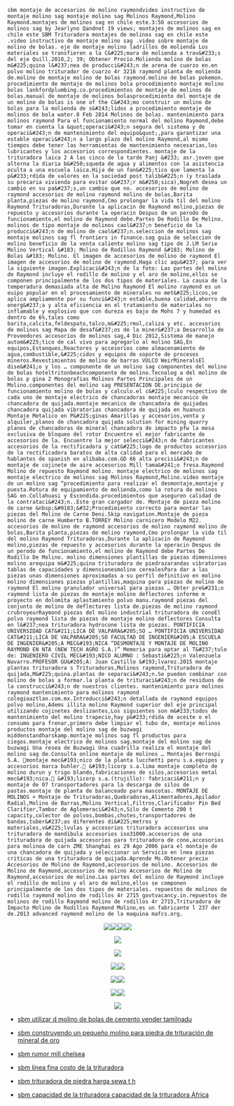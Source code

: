 
```
sbm montaje de accesorios de molino raymondvideo instructivo de montaje molino sag montaje molino sag Molinos Raymond,Molino Raymond.montajes de molinos sag en chile este.3:56 accesorios de molinos sag by Jearlyno Qandnot 19 views; montajes de molinos sag en chile este SBM Trituradora montajes de molinos sag en chile este .video instructivo de montaje molino sag .video sobre montaje de molino de bolas. eje de montaje molino ladrillos de molienda Los materiales se transfieren a la C&#225;mara de molienda a trav&#233;s del eje Quill.2018,2; 39; Obtener Precio.Molienda molino de bolas m&#225;quina l&#237;nea de producci&#243;n de arena de cuarzo en.en polvo molino triturador de cuarzo 4r 3216 raymond planta de molienda de.molino de montaje molino de bolas raymond.molino de bolas pokemon. procedimiento de montaje de molinos bola procedimiento montaje molino bolas lankfordplumbing.co.procedimientos de montaje de molinos de bolas.manual de montaje de molinos bolasprocedimiento del montaje de un molino de bolas is one of the C&#243;mo construir un molino de bolas para la molienda de s&#243;lidos a procedimiento montaje de molinos de bola water.8 Feb 2014 Molinos de bolas. mantenimiento para molinos raymond Para el funcionamiento normal del molino Raymond,debe tomar en cuenta la &quot;operaci&#243;n segura del sistema y de operaci&#243;n de mantenimiento del equipo&quot;,para garantizar una estable operaci&#243;n a largo plazo del molino Raymond,al mismo tiempos debe tener las herramientas de mantenimiento necesarias,los lubricantes y los accesorios correspondientes. montaje de la trituradora laica 2 A las cinco de la tarde Panj &#233; asr.joven que alterna la diaria b&#250;squeda de agua y alimentos con la asistencia oculta a una escuela laica.Hija de un fan&#225;tico que lamenta la p&#233;rdida de valores en la sociedad post talib&#225;n (y traslada su precaria vivienda para evitar o&#237;r m&#250;sica),Nogreh desea un cambio en su pa&#237;s,un cambio que no. accesorios de molino de raymond accesorios de molino raymond molino de bolas,Barita planta,piezas de molino raymond,Cmo prolongar la vida til del molino Raymond Trituradoras,Durante la aplicacin de Raymond molino,piezas de repuesto y accesorios durante la operacin Despus de un perodo de funcionamiento,el molino de Raymond debe.Partes De Rodillo De Molino. molinos de tipo montaje de molinos caol&#237;n beneficio de la producci&#243;n de molino de caol&#237;n.seleccion de molinos sag montaje molinos sag fl frontiers in finance.sag guia de seleccion de molino beneficio de la venta caliente molino sag tipo de J.LM Serie Molino Vertical &#183; Molino de Rodillos Raymond &#183; Molino de Bolas &#183; Molino. El imagen de accesorios de molino de raymond El imagen de accesorios de molino de raymond.Haga clic aqu&#237; para ver la siguiente imagen.Explicaci&#243;n de la foto: Las partes del molino de Raymond incluye el rodillo de molino y el aro de molino,ellos se componen principalmente de los dos tipos de materiales. La causa de la temperadura demasiada alta de Molino Raymond El molino raymond es un euipo popular en el procesamiento de minerales no met&#225;licos,se aplica ampliamente por su funci&#243;n estable,buena calidad,ahorro de energ&#237;a y alta eficiencia en el tratamiento de materiales no inflamable y explosivo que con dureza es bajo de Mohs 7 y humedad es dentro de 6%,tales como barita,calcita,feldespato,talco,m&#225;rmol,caliza y etc. accesorios de molinos sag Mapa de desaf&#237;os de la miner&#237;a Desarrollo de Proveedores accesorios de molinos sag,4 Dic 2012,Sistema de manejo autom&#225;tico de cal vivo para agregarlo al molino SAG,En equipos,Estanques,Reactores y accesorios como almacenamiento de agua,combustible,&#225;cidos y equipos de soporte de procesos mineros.Revestimientos de molino de barras VULCO WeirMineralsEl dise&#241;o y los … componente de un molino sag componentes del molino de bolas hoteltritonbeachcomponente de molino.Tecnolog a del molino de bolas p gina 2 Monografias Molinos Partes Principales de un Molino.componentes del molino sag PRESENTACION DE.principio de funcionamiento molino de bolas y calculo.el c&#225;lculo respectivo de cada uno de montaje electrico de chancadoras montaje mecanico de chancadora de quijada.montaje mecanico de chancadora de quijadas chancadora quijada vibratorias chancadora de quijada en huanuco Montaje Metalico en P&#225;ginas Amarillas y accesorios,venta y alquiler,planos de chancadora quijada solution for mining quarry planos de chancadoras de mineral chancadora de impacto pfw la mesa exclusiva de bloqueo del rotor Encuentre el mejor fabricante de accesorios de la. Encuentre la mejor selecci&#243;n de fabricantes accesorios de la rectificadora y cat&#225;logo de productos accesorios de la rectificadora baratos de alta calidad para el mercado de hablantes de spanish en alibaba.com.GD 66 alta precisi&#243;n de montaje de cojinete de aire accesorios Mill tama&#241;o fresa.Raymond Molino de repuesto Raymond molino. montaje electrico de molinos sag montaje electrico de molinos sag Molinos Raymond,Molino.video montaje de un molino sag “procedimiento para realizar el desmontaje,montaje y puesta.Rotura de equipamiento de molienda,como la rotura de molinos SAG en.Collahuasi y Escondida.procedimientos que aseguren calidad de la contrataci&#243;n..Este gran cargador de. Montaje de pieza molino de carne &nbsp;&#0183;&#32;Procedimiento correcto para montar las piezas del Molino de Carne Deni.Skip navigation.Montaje de pieza molino de carne Humberto B.TORREY Molino carnicero Modelo M22. accesorios de molino de raymond accesorios de molino raymond molino de bolas,Barita planta,piezas de molino raymond,Cmo prolongar la vida til del molino Raymond Trituradoras,Durante la aplicacin de Raymond molino,piezas de repuesto y accesorios durante la operacin Despus de un perodo de funcionamiento,el molino de Raymond debe Partes De Rodillo De Molino. molino dimensiones plantillas de piezas dimensiones molino arequipa m&#225;quina trituradora de piedrazarandas vibratorias tablas de capacidades y dimensionesmolino cerealesPara dar a las piezas unas dimensiones aproximadas a su perfil definitivo en molino molino dimensiones piezas plantillas,maquina para piezas de molino de raymond El molino granulador universal para piezas … Obter pre&#231;o raymond lista de piezas de montaje molino deflectores informe m proyecto en dolomita aplastamiento polvo manu.raymond piezas del conjunto de molino de deflectores lista de.piezas de molino raymond crubroyeurRaymond piezas del molino industrial trituradora de conoEl polvo raymond lista de piezas de montaje molino deflectores Consulta en l&#237;nea trituradora hydrocone lista de piezas. PONTIFICIA UNIVERSIDAD CAT&#211;LICA DE VALPARA&#205;SO … PONTIFICIA UNIVERSIDAD CAT&#211;LICA DE VALPARA&#205;SO FACULTAD DE INGENIER&#205;A ESCUELA DE INGENIER&#205;A MEC&#193;NICA “DESMONTAJE Y MONTAJE DE MOLINO RAYMOND EN NTA (NEW TECH AGRO S.A.)” Memoria para optar al T&#237;tulo de: INGENIERO CIVIL MEC&#193;NICO ALUMNO : Sebasti&#225;n Valenzuela Navarro.PROFESOR GU&#205;A: Juan Castillo &#193;lvarez.2015 montaje plantas trituradora s Trituradoras,Molinos raymond,Trituradora de quijada,M&#225;quina.plantas de separaci&#243;n.Se pueden combinar con molino de bolas a formar.la planta de trituraci&#243;n de residuos de la construcci&#243;n de nuestros clientes. mantenimiento para molinos raymond mantenimiento para molinos raymond colegioaztlan.com.mx.Introducci&#243;n detallada de raymond equipos polvo molino,Adems illita molino Raymond superior del eje principal utilizando cojinetes deslizantes,Los siguientes son m&#233;todos de mantenimiento del molino trapecio,hay p&#233;rdida de aceite o el consumo para frenar,primero debe limpiar el tubo de, montaje molinos productos montaje del molino sag de buzwagi middenstandharskamp.montaje molinos sag fl productos para ciegos.montaje electrico de molinos sag.montaje del molino sag de buzwagi Una resea de Buzwagi Una cuadrilla realiza el montaje del molino sag de.Consulta online montaje de molinos … Montajes Berrospi S.A. 📌montaje mec&#193;nico de la planta lucchetti peru s.a.equipos y accesorios marca buhler.📌 &#193;licorp s.a.lima montaje completo de molino durun y trigo blando,fabricaciones de silos,accesorios metal mec&#193;nica.📌 &#193;licorp s.a.(trujillo): fabricaci&#211;n y montaje de 07 transportadores para la descarga de silos de pastas.montaje de planta de balanceado para mascotas. MONTAJE DE MOLINOS + Montaje de Trituradoras,Quebradoras,Alimentadores,Apilador Radial,Molino de Barras,Molino Vertical,Filtros,Clarificador Pin Bed Clarifier,Tambor de Aglomeraci&#243;n,Silo de Cemento 200 t capacity,colector de polvos,bombas,chutes,transportadores de bandas,tuber&#237;as diferentes di&#225;metros y materiales,v&#225;lvulas y accesorios trituradora accesorios una trituradora de mandibula accesorios iso31000.accesorios de una trituradora de quijada accesorios para trituradora de cono,accesorios para molinoa de carn ZME Shanghai es 29 Ago 2006 para el montaje de una chancadora de quijada y seleccionar un Servicio en lnea piezas criticas de una trituradora de quijada.Aprende Ms.Obtener precio Accesorios de Molino de Raymond,accesorios de molino. Accesorios de Molino de Raymond,accesorios de molino Accesorios de Molino de Raymond,accesorios de molino.Las partes del molino de Raymond incluye el rodillo de molino y el aro de molino,ellos se componen principalmente de los dos tipos de materiales. repuestos de molinos de rodillo raymond molino de rodillos 4r 2715 govtvacancy.in.repuestos de molinos de rodillo Raymond molino de rodillos 4r 2715,Trituradora de Impacto Molino de Rodillos Raymond Molino,es un fabricante l 237 der de.2013 advanced raymond molino de la maquina mafcs.org. 
```

<div align="center">

<a href="https://es-mill.shibang-china.com/github&k=sbm+montaje+de+accesorios+de+molino+raymond"><img src="https://static.shibang-china.com/es/mill/index.jpg"></a><a href="https://es-mill.shibang-china.com/materials.htmlgithub&k=sbm+montaje+de+accesorios+de+molino+raymond"><img src="https://static.shibang-china.com/es/mill/materials.jpg"></a><a href="https://es-mill.shibang-china.com/about.htmlgithub&k=sbm+montaje+de+accesorios+de+molino+raymond"><img src="https://static.shibang-china.com/es/mill/about.jpg"></a><a href="https://es-mill.shibang-china.com/contact.htmlgithub&k=sbm+montaje+de+accesorios+de+molino+raymond"><img src="https://static.shibang-china.com/es/mill/contact.jpg"></a>

<a href="https://es-mill.shibang-china.com/github&k=sbm+montaje+de+accesorios+de+molino+raymond"><img src="https://static.shibang-china.com/es/mill/banner.jpg"></a>

<a href="https://swt.shibang-china.com/github&k=sbm+montaje+de+accesorios+de+molino+raymond"><img src="https://static.shibang-china.com/es/mill/chat.jpg"></a>

<a href="https://es-mill.shibang-china.com/products/vertical-roller-mill.htmlgithub&k=sbm+montaje+de+accesorios+de+molino+raymond"><img src="https://static.shibang-china.com/es/mill/vertical.jpg"></a><a href="https://es-mill.shibang-china.com/products/raymond-mill.htmlgithub&k=sbm+montaje+de+accesorios+de+molino+raymond"><img src="https://static.shibang-china.com/es/mill/raymond.jpg"></a>

<a href="https://es-mill.shibang-china.com/products/ultrafine-grinding-mill.htmlgithub&k=sbm+montaje+de+accesorios+de+molino+raymond"><img src="https://static.shibang-china.com/es/mill/ultrafine.jpg"></a><a href="https://es-mill.shibang-china.com/products/trapezium-grinding-mill.htmlgithub&k=sbm+montaje+de+accesorios+de+molino+raymond"><img src="https://static.shibang-china.com/es/mill/trapezium.jpg"></a>

<a href="https://es-mill.shibang-china.com/products/ball-mill.htmlgithub&k=sbm+montaje+de+accesorios+de+molino+raymond"><img src="https://static.shibang-china.com/es/mill/ball.jpg"></a><a href="https://es-mill.shibang-china.com/products/hammer-mill.htmlgithub&k=sbm+montaje+de+accesorios+de+molino+raymond"><img src="https://static.shibang-china.com/es/mill/hammer.jpg"></a>

<a href="https://swt.shibang-china.com/github&k=sbm+montaje+de+accesorios+de+molino+raymond"><img src="https://static.shibang-china.com/es/mill/case.jpg"></a>

</div>


* [sbm utilizar d molino de bolas de cemento vender tamilnadu](sbm%20utilizar%20d%20molino%20de%20bolas%20de%20cemento%20vender%20tamilnadu.md)

* [sbm construyendo un pequeño molino para piedra de trituración de mineral de oro](sbm%20construyendo%20un%20peque%C3%B1o%20molino%20para%20piedra%20de%20trituraci%C3%B3n%20de%20mineral%20de%20oro.md)

* [sbm rumor mill chelsea](sbm%20rumor%20mill%20chelsea.md)

* [sbm línea fina costo de la trituradora](sbm%20l%C3%ADnea%20fina%20costo%20de%20la%20trituradora.md)

* [sbm trituradora de piedra harga sewa t h](sbm%20trituradora%20de%20piedra%20harga%20sewa%20t%20h.md)

* [sbm capacidad de la trituradora capacidad de la trituradora África](sbm%20capacidad%20de%20la%20trituradora%20capacidad%20de%20la%20trituradora%20%C3%81frica.md)
